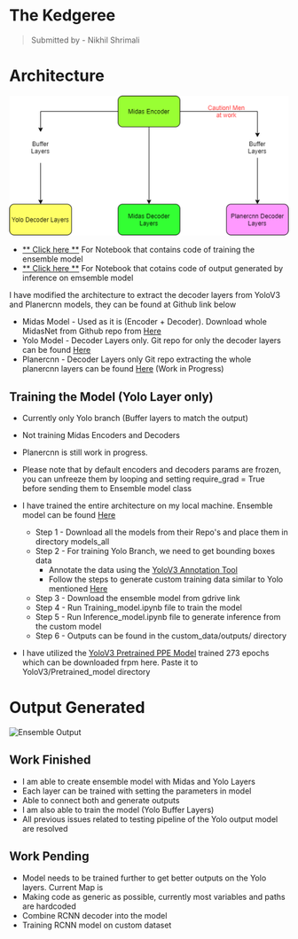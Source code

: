 
# The Kedgeree

> Submitted by - Nikhil Shrimali

# Architecture

![Ensemble Output](./assets/architecture.png)

- <a href = 'https://github.com/nikshrimali/TSAI_EVA/blob/master/15_TheCapStone/Training_model.ipynb'> ** Click here **</a> For Notebook that contains code of training the ensemble model
- <a href = 'https://github.com/nikshrimali/TSAI_EVA/blob/master/15_TheCapStone/Inference_Model.ipynb'> ** Click here **</a> For Notebook that cotains code of output generated by inference on emsemble model


I have modified the architecture to extract the decoder layers from YoloV3 and Planercnn models, they can be found at Github link below

- Midas Model - Used as it is (Encoder + Decoder). Download whole MidasNet from Github repo from <a href = 'https://github.com/intel-isl/MiDaS'> Here</a>
- Yolo Model - Decoder Layers only. Git repo for only the decoder layers can be found <a href = 'https://github.com/nikshrimali/YoloV3'> Here</a>
- Planercnn - Decoder Layers only Git repo extracting the whole planercnn layers can be found <a href = 'https://github.com/NVlabs/planercnn'> Here</a> (Work in Progress)


## Training the Model (Yolo Layer only)

- Currently only Yolo branch (Buffer layers to match the output)
- Not training Midas Encoders and Decoders
- Planercnn is still work in progress.
- Please note that by default encoders and decoders params are frozen, you can unfreeze them by looping and setting require_grad = True before sending them to Ensemble model class
- I have trained the entire architecture on my local machine. Ensemble model can be found <a href = '#'> Here</a>

  - Step 1 - Download all the models from their Repo's and place them in directory models_all
  - Step 2 - For training Yolo Branch, we need to get bounding boxes data
      - Annotate the data using the  <a href = 'https://github.com/miki998/YoloV3_Annotation_Tool'>YoloV3 Annotation Tool</a>
      - Follow the steps to generate custom training data similar to Yolo mentioned  <a href = '#'> Here</a>
  - Step 3 - Download the ensemble model from gdrive link
  - Step 4 - Run Training_model.ipynb file to train the model
  - Step 5 - Run Inference_model.ipynb file to generate inference from the custom model
  - Step 6 - Outputs can be found in the custom_data/outputs/ directory

- I have utilized the <a href = 'https://drive.google.com/file/d/1wyjIOERwuAatnaXkNWVH59ojf_-7M7D8/view?usp=sharing'>YoloV3 Pretrained PPE Model</a> trained 273 epochs which can be downloaded frpm here. Paste it to YoloV3/Pretrained_model directory

# Output Generated

![Ensemble Output](./assets/output.png)

## Work Finished

- I am able to create ensemble model with Midas and Yolo Layers
- Each layer can be trained with setting the parameters in model
- Able to connect both and generate outputs
- I am also able to train the model (Yolo Buffer Layers)
- All previous issues related to testing pipeline of the Yolo output model are resolved

## Work Pending

- Model needs to be trained further to get better outputs on the Yolo layers. Current Map is 
- Making code as generic as possible, currently most variables and paths are hardcoded
- Combine RCNN decoder into the model
- Training RCNN model on custom dataset

